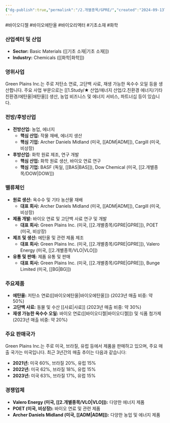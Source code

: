 ```yaml
---
{"dg-publish":true,"permalink":"/2.개별종목/GPRE/","created":"2024-09-13T17:43:39.667+09:00","updated":"2025-06-03T20:05:59.300+09:00"}
---
```


#바이오디젤 #바이오에탄올 #바이오리액터 #기초소재 #화학

### 산업섹터 및 산업

- **Sector:** Basic Materials ([[기초 소재\|기초 소재]])
- **Industry:** Chemicals ([[화학\|화학]])

### 영위사업

Green Plains Inc.는 주로 저탄소 연료, 고단백 사료, 재생 가능한 옥수수 오일 등을 생산합니다. 주요 사업 부문으로는 [[1.Study/★ 산업/에너지 산업/2.친환경 에너지/기타 친환경/에탄올\|에탄올]] 생산, 농업 비즈니스 및 에너지 서비스, 파트너십 등이 있습니다.

### 전방/후방산업

- **전방산업:** 농업, 에너지
    - **핵심 산업:** 작물 재배, 에너지 생산
    - **핵심 기업:** Archer Daniels Midland (미국, [[ADM\|ADM]]), Cargill (미국, 비상장)
- **후방산업:** 화학 원료 제조, 연구 개발
    - **핵심 산업:** 화학 원료 생산, 바이오 연료 연구
    - **핵심 기업:** BASF (독일, [[BAS\|BAS]]), Dow Chemical (미국, [[2.개별종목/DOW\|DOW]])

### 밸류체인

- **원료 생산:** 옥수수 및 기타 농산물 재배
    - **대표 회사:** Archer Daniels Midland (미국, [[ADM\|ADM]]), Cargill (미국, 비상장)
- **제품 개발:** 바이오 연료 및 고단백 사료 연구 및 개발
    - **대표 회사:** Green Plains Inc. (미국, [[2.개별종목/GPRE\|GPRE]]), POET (미국, 비상장)
- **제조 및 생산:** 에탄올 및 관련 제품 제조
    - **대표 회사:** Green Plains Inc. (미국, [[2.개별종목/GPRE\|GPRE]]), Valero Energy (미국, [[2.개별종목/VLO\|VLO]])
- **유통 및 판매:** 제품 유통 및 판매
    - **대표 회사:** Green Plains Inc. (미국, [[2.개별종목/GPRE\|GPRE]]), Bunge Limited (미국, [[BG\|BG]])

### 주요제품

- **에탄올:** 저탄소 연료([[바이오에탄올\|바이오에탄올]]) (2023년 매출 비중: 약 50%)
- **고단백 사료:** 동물 및 수산 [[사료\|사료]] (2023년 매출 비중: 약 30%)
- **재생 가능한 옥수수 오일:** 바이오 연료([[바이오디젤\|바이오디젤]]) 및 식품 첨가제 (2023년 매출 비중: 약 20%)

### 주요 판매국가

Green Plains Inc.는 주로 미국, 브라질, 유럽 등에서 제품을 판매하고 있으며, 주요 매출 국가는 미국입니다. 최근 3년간의 매출 추이는 다음과 같습니다:

- **2021년:** 미국 60%, 브라질 20%, 유럽 15%
- **2022년:** 미국 62%, 브라질 18%, 유럽 15%
- **2023년:** 미국 63%, 브라질 17%, 유럽 15%

### 경쟁업체

- **Valero Energy (미국, [[2.개별종목/VLO\|VLO]]):** 다양한 에너지 제품
- **POET (미국, 비상장):** 바이오 연료 및 관련 제품
- **Archer Daniels Midland (미국, [[ADM\|ADM]]):** 다양한 농업 및 에너지 제품